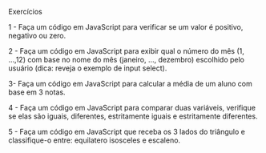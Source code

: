 Exercícios

1 - Faça um código em JavaScript para verificar se um valor é positivo, negativo ou zero.

2 - Faça um código em JavaScript para exibir qual o número do mês (1, …,12) com base no nome do mês (janeiro, …, dezembro) escolhido pelo usuário (dica: reveja o exemplo de input select).

3- Faça um código em JavaScript para calcular a média de um aluno com base em 3 notas.

4 - Faça um código em JavaScript para comparar duas variáveis, verifique se elas são iguais, diferentes, estritamente iguais e estritamente diferentes.

5 - Faça um código em JavaScript que receba os 3 lados do triângulo e classifique-o entre: equilatero isosceles e escaleno. 
